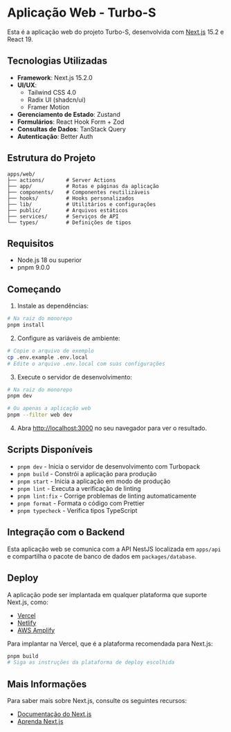 # Aplicação Web - Turbo-S

Esta é a aplicação web do projeto Turbo-S, desenvolvida com [Next.js](https://nextjs.org) 15.2 e React 19.

## Tecnologias Utilizadas

- **Framework**: Next.js 15.2.0
- **UI/UX**: 
  - Tailwind CSS 4.0
  - Radix UI (shadcn/ui)
  - Framer Motion
- **Gerenciamento de Estado**: Zustand
- **Formulários**: React Hook Form + Zod
- **Consultas de Dados**: TanStack Query
- **Autenticação**: Better Auth

## Estrutura do Projeto

```
apps/web/
├── actions/       # Server Actions
├── app/           # Rotas e páginas da aplicação
├── components/    # Componentes reutilizáveis
├── hooks/         # Hooks personalizados
├── lib/           # Utilitários e configurações
├── public/        # Arquivos estáticos
├── services/      # Serviços de API
└── types/         # Definições de tipos
```

## Requisitos

- Node.js 18 ou superior
- pnpm 9.0.0

## Começando

1. Instale as dependências:

```bash
# Na raiz do monorepo
pnpm install
```

2. Configure as variáveis de ambiente:

```bash
# Copie o arquivo de exemplo
cp .env.example .env.local
# Edite o arquivo .env.local com suas configurações
```

3. Execute o servidor de desenvolvimento:

```bash
# Na raiz do monorepo
pnpm dev

# Ou apenas a aplicação web
pnpm --filter web dev
```

4. Abra [http://localhost:3000](http://localhost:3000) no seu navegador para ver o resultado.

## Scripts Disponíveis

- `pnpm dev` - Inicia o servidor de desenvolvimento com Turbopack
- `pnpm build` - Constrói a aplicação para produção
- `pnpm start` - Inicia a aplicação em modo de produção
- `pnpm lint` - Executa a verificação de linting
- `pnpm lint:fix` - Corrige problemas de linting automaticamente
- `pnpm format` - Formata o código com Prettier
- `pnpm typecheck` - Verifica tipos TypeScript

## Integração com o Backend

Esta aplicação web se comunica com a API NestJS localizada em `apps/api` e compartilha o pacote de banco de dados em `packages/database`.

## Deploy

A aplicação pode ser implantada em qualquer plataforma que suporte Next.js, como:

- [Vercel](https://vercel.com)
- [Netlify](https://netlify.com)
- [AWS Amplify](https://aws.amazon.com/amplify/)

Para implantar na Vercel, que é a plataforma recomendada para Next.js:

```bash
pnpm build
# Siga as instruções da plataforma de deploy escolhida
```

## Mais Informações

Para saber mais sobre Next.js, consulte os seguintes recursos:

- [Documentação do Next.js](https://nextjs.org/docs)
- [Aprenda Next.js](https://nextjs.org/learn)